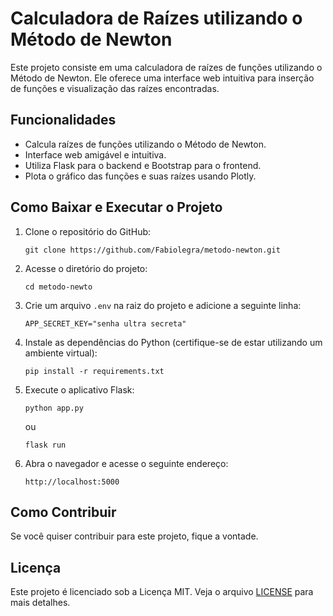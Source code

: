 # Calculadora de Raízes utilizando o Método de Newton

Este projeto consiste em uma calculadora de raízes de funções utilizando o Método de Newton. Ele oferece uma interface web intuitiva para inserção de funções e visualização das raízes encontradas.

## Funcionalidades

- Calcula raízes de funções utilizando o Método de Newton.
- Interface web amigável e intuitiva.
- Utiliza Flask para o backend e Bootstrap para o frontend.
- Plota o gráfico das funções e suas raízes usando Plotly.

## Como Baixar e Executar o Projeto

1. Clone o repositório do GitHub:

   ```
   git clone https://github.com/Fabiolegra/metodo-newton.git
   ```

2. Acesse o diretório do projeto:

   ```
   cd metodo-newto
   ```

3. Crie um arquivo `.env` na raiz do projeto e adicione a seguinte linha:

   ```
   APP_SECRET_KEY="senha ultra secreta"
   ```

4. Instale as dependências do Python (certifique-se de estar utilizando um ambiente virtual):

   ```
   pip install -r requirements.txt
   ```

5. Execute o aplicativo Flask:

   ```
   python app.py
   ```

   ou

   ```
   flask run
   ```

6. Abra o navegador e acesse o seguinte endereço:

   ```
   http://localhost:5000
   ```

## Como Contribuir

Se você quiser contribuir para este projeto, fique a vontade.

## Licença

Este projeto é licenciado sob a Licença MIT. Veja o arquivo [LICENSE](LICENSE) para mais detalhes.
